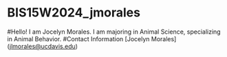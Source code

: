 # BIS15W2024_jmorales
#Hello! 
I am Jocelyn Morales. I am majoring in Animal Science, specializing in Animal Behavior.
#Contact Information
[Jocelyn Morales] (jlmorales@ucdavis.edu) 